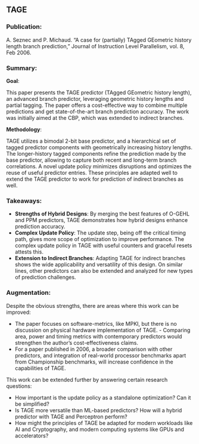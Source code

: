 ## TAGE

### Publication:
A. Seznec and P. Michaud. “A case for (partially) TAgged GEometric history length branch prediction,” Journal of Instruction Level Parallelism, vol. 8, Feb 2006.

### Summary:

**Goal**: 

This paper presents the TAGE predictor (TAgged GEometric history length), an advanced branch predictor, leveraging geometric history lengths and partial tagging. The paper offers a cost-effective way to combine multiple predictions and get state-of-the-art branch prediction accuracy. The work was initially aimed at the CBP, which was extended to indirect branches.

**Methodology**: 

TAGE utilizes a bimodal 2-bit base predictor, and a hierarchical set of tagged predictor components with geometrically increasing history lengths. The longer-history tagged components refine the prediction made by the base predictor, allowing to capture both recent and long-term branch correlations. A novel update policy minimizes disruptions and optimizes the reuse of useful predictor entries. These principles are adapted well to extend the TAGE predictor to work for prediction of indirect branches as well.

### Takeaways:

- **Strengths of Hybrid Designs**: By merging the best features of O-GEHL and PPM predictors, TAGE demonstrates how hybrid designs enhance prediction accuracy.
- **Complex Update Policy**: The update step, being off the critical timing path, gives more scope of optimization to improve performance. The complex update policy in TAGE with useful counters and graceful resets attests this.
- **Extension to Indirect Branches**: Adapting TAGE for indirect branches shows the wide applicability and versatility of this design. On similar lines, other predictors can also be extended and analyzed for new types of prediction challenges.

### Augmentation:

Despite the obvious strengths, there are areas where this work can be improved:

- The paper focuses on software-metrics, like MPKI, but there is no discussion on physical hardware implementation of TAGE. - Comparing area, power and timing metrics with contemporary predictors would strengthen the author’s cost-effectiveness claims.
- For a paper published in 2006, a broader comparison with other predictors, and integration of real-world processor benchmarks apart from Championship benchmarks, will increase confidence in the capabilities of TAGE.

This work can be extended further by answering certain research questions:
- How important is the update policy as a standalone optimization? Can it be simplified?
- Is TAGE more versatile than ML-based predictors? How will a hybrid predictor with TAGE and Perceptron perform?
- How might the principles of TAGE be adapted for modern workloads like AI and Cryptography, and modern computing systems like GPUs and accelerators?

